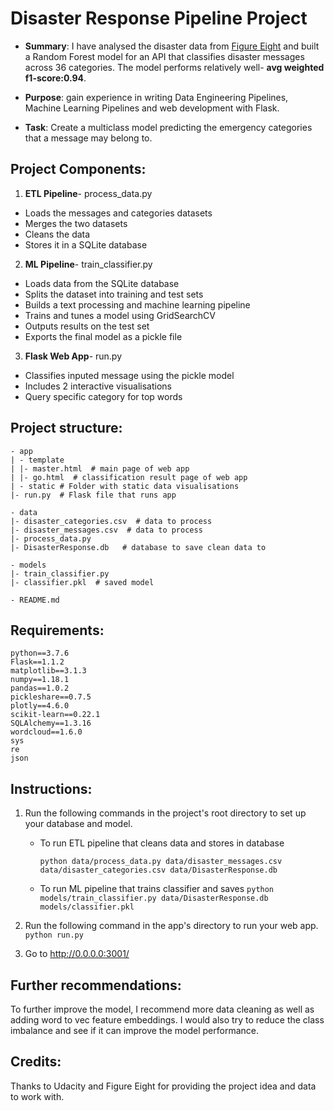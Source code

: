 # Disaster Response Pipeline Project

* <b>Summary</b>: 
I have analysed the disaster data from <a href="https://www.figure-eight.com/">Figure Eight</a> and built a Random Forest model for an API that classifies disaster messages across 36 categories. The model performs relatively well- <b>avg weighted f1-score:0.94</b>. 

* <b>Purpose</b>: gain experience in writing Data Engineering Pipelines, Machine Learning Pipelines and web development with Flask.

* <b>Task</b>: Create a multiclass model predicting the emergency categories that a message may belong to.

## Project Components:

1. <b>ETL Pipeline</b>- process_data.py

* Loads the messages and categories datasets
* Merges the two datasets
* Cleans the data
* Stores it in a SQLite database

2. <b>ML Pipeline</b>- train_classifier.py

* Loads data from the SQLite database
* Splits the dataset into training and test sets
* Builds a text processing and machine learning pipeline
* Trains and tunes a model using GridSearchCV
* Outputs results on the test set
* Exports the final model as a pickle file

3. <b>Flask Web App</b>- run.py
* Classifies inputed message using the pickle model
* Includes 2 interactive visualisations
* Query specific category for top words

## Project structure:

```
- app
| - template
| |- master.html  # main page of web app
| |- go.html  # classification result page of web app
| - static # Folder with static data visualisations
|- run.py  # Flask file that runs app

- data
|- disaster_categories.csv  # data to process 
|- disaster_messages.csv  # data to process
|- process_data.py
|- DisasterResponse.db   # database to save clean data to

- models
|- train_classifier.py
|- classifier.pkl  # saved model 

- README.md
```

## Requirements:

```
python==3.7.6
Flask==1.1.2
matplotlib==3.1.3
numpy==1.18.1
pandas==1.0.2
pickleshare==0.7.5
plotly==4.6.0
scikit-learn==0.22.1
SQLAlchemy==1.3.16
wordcloud==1.6.0
sys
re
json
```

## Instructions:
1. Run the following commands in the project's root directory to set up your database and model.

    - To run ETL pipeline that cleans data and stores in database

        `python data/process_data.py data/disaster_messages.csv data/disaster_categories.csv data/DisasterResponse.db`
    - To run ML pipeline that trains classifier and saves
        `python models/train_classifier.py data/DisasterResponse.db models/classifier.pkl`

2. Run the following command in the app's directory to run your web app.
    `python run.py`

3. Go to http://0.0.0.0:3001/

## Further recommendations:
To further improve the model, I recommend more data cleaning as well as adding word to vec feature embeddings. I would also try to reduce the class imbalance and see if it can improve the model performance.

## Credits:
Thanks to Udacity and Figure Eight for providing the project idea and data to work with.
